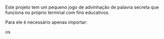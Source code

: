 Este projeto tem um pequeno jogo de advinhação de palavra secreta que funciona no próprio terminal com fins educativos.

Para ele é necessário apenas importar:

os
